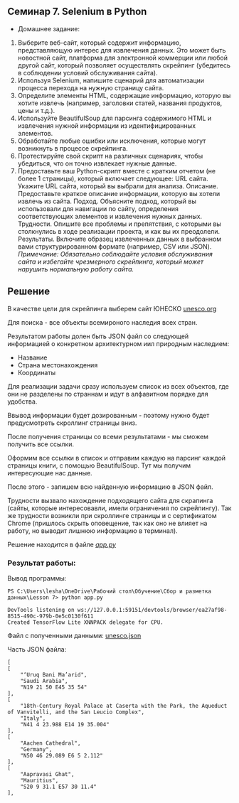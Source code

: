 ## Семинар 7. Selenium в Python
* Домашнее задание: 
1.	Выберите веб-сайт, который содержит информацию, представляющую интерес для извлечения данных. Это может быть 
новостной сайт, платформа для электронной коммерции или любой другой сайт, который позволяет осуществлять скрейпинг 
(убедитесь в соблюдении условий обслуживания сайта).
2.	Используя Selenium, напишите сценарий для автоматизации процесса перехода на нужную страницу сайта.
3.	Определите элементы HTML, содержащие информацию, которую вы хотите извлечь (например, заголовки статей, названия 
продуктов, цены и т.д.).
4.	Используйте BeautifulSoup для парсинга содержимого HTML и извлечения нужной информации из идентифицированных элементов.
5.	Обработайте любые ошибки или исключения, которые могут возникнуть в процессе скрейпинга.
6.	Протестируйте свой скрипт на различных сценариях, чтобы убедиться, что он точно извлекает нужные данные.
7.	Предоставьте ваш Python-скрипт вместе с кратким отчетом (не более 1 страницы), который включает следующее: 
URL сайта. Укажите URL сайта, который вы выбрали для анализа. Описание. Предоставьте краткое описание информации, 
которую вы хотели извлечь из сайта. Подход. Объясните подход, который вы использовали для навигации по сайту, 
определения соответствующих элементов и извлечения нужных данных. Трудности. Опишите все проблемы и препятствия, с 
которыми вы столкнулись в ходе реализации проекта, и как вы их преодолели. Результаты. Включите образец извлеченных 
данных в выбранном вами структурированном формате (например, CSV или JSON).  
*Примечание: Обязательно соблюдайте условия 
обслуживания сайта и избегайте чрезмерного скрейпинга, который может нарушить нормальную работу сайта.*

## Решение

В качестве цели для скрейпинга выберем сайт ЮНЕСКО [unesco.org](https://www.unesco.org/en/world-heritage/list)

Для поиска - все объекты всемироного наследия всех стран.

Результатом работы долен быть JSON файл со следующей информацией о конкретном архитектурном иил природным наследием:
- Название
- Страна местонахождения
- Координаты


Для реализации задачи сразу используем список из всех объектов, где они не разделены по страннам и идут в алфавитном порядке для удобства. 

Ввывод информации будет дозированным - поэтому нужно будет предусмотреть скроллинг
страницы вниз.

После получения страницы со всеми результатами - мы сможем получить все ссылки.

Оформим все ссылки в список и отправим каждую на парсинг каждой страницы книги, с помощью
BeautifulSoup. Тут мы получим интересующие нас данные. 

После этого - запишем всю найденную информацию в JSON файл.

Трудности вызвало нахождение подходящего сайта для скрапинга (сайты, которые интересовавли, имели ограничения по скрейпингу). Так же трудности возникли при скроллинге страницы и с сертификатом Chrome (пришлось скрыть оповещение, так как оно не влияет на работу, но выводит лишнюю информацию в терминал).


Решение находится в файле *[app.py](app.py)*

### Результат работы: 

Вывод программы:

    PS C:\Users\lesha\OneDrive\Рабочий стол\Обучение\Сбор и разметка данных\Lesson 7> python app.py

    DevTools listening on ws://127.0.0.1:59151/devtools/browser/ea27af98-8515-490c-979b-0e5c0130f611
    Created TensorFlow Lite XNNPACK delegate for CPU.


Файл с полученными данными: [unesco.json](unesco.json)

Часть JSON файла:

    [
    [
        "‘Uruq Bani Ma’arid",
        "Saudi Arabia",
        "N19 21 50 E45 35 54"
    ],
    [
        "18th-Century Royal Palace at Caserta with the Park, the Aqueduct of Vanvitelli, and the San Leucio Complex",
        "Italy",
        "N41 4 23.988 E14 19 35.004"
    ],
    [
        "Aachen Cathedral",
        "Germany",
        "N50 46 29.089 E6 5 2.112"
    ],
    [
        "Aapravasi Ghat",
        "Mauritius",
        "S20 9 31.1 E57 30 11.4"
    ],